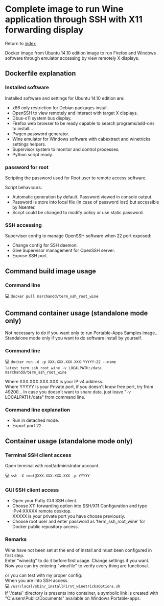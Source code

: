 Complete image to run Wine application through SSH with X11 forwarding display
==========================================================================

Return to [index](https://github.com/marchandd/term_ssh_root_wine/ "Index")

Docker image from Ubuntu 14.10 edition image to run Firefox and
Windows software through emulator accessing by view remotely X displays.

Dockerfile explanation
----------------------

### Installed software

Installed software and settings for Ubuntu 14.10 edition are:
- x86 only restriction for Debian packaqes install.
- OpenSSH to view remotely and interact with target X displays.
- Dbus-x11 system bus display.
- Firefox web browser to be ready capable to search programs/add-ons
  to install...
- Pwgen password generator.
- Wine emulator for Windows software
  with cabextract and winetricks settings helpers.
- Supervisor system to monitor and control processes.
- Python script ready.

### password for root

Scripting the password used for Root user to remote access software.

Script behaviours:
- Automatic generation by default. Password viewed in console output.
- Password is store into local file (in case of password lost) but accessible by Nsenter.
- Script could be changed to modify policy or use static password.

### SSH accessing

Supervisor config to manage OpenSSH software when 22 port exposed:  
- Change config for SSH daemon.
- Give Supervisor management for OpenSSH server.
- Expose SSH port.

Command build image usage
-------------------------

### Command line

:computer: `docker pull marchandd/term_ssh_root_wine`

Command container usage (standalone mode only)
----------------------------------------------

Not necessary to do if you want only to run Portable-Apps Samples image...         
Standalone mode only if you want to do software install by yourself.

### Command line

:computer: `docker run -d -p XXX.XXX.XXX.XXX:YYYYY:22 --name latest_term_ssh_root_wine -v LOCALPATH:/data  marchandd/term_ssh_root_wine`

Where XXX.XXX.XXX.XXX is your IP v4 address.  
Where YYYYY is your Private port, if you doesn't know free port, try from 49200...
In case you doesn't want to share data, just leave "-v LOCALPATH:/data" 
from command line.

### Command line explanation

- Run in detached mode.
- Export port 22.

Container usage (standalone mode only)
--------------------------------------

### Terminal SSH client access

Open terminal with root/administrator account.

:computer: `ssh -X root@XXX.XXX.XXX.XXX -p YYYYY`

### GUI SSH client access

- Open your Putty GUI SSH client.  
- Choose X11 forwarding option into SSH/X11 Configuration and type IPv4:XXXXX remote desktop.  
  XXXXX is your private port you have choose previously.  
- Choose root user and enter password as 'term_ssh_root_wine' for Docker public repository access.

### Remarks

Wine have not been set at the end of install and must been configured in 
first step.  
Enter "winecfg" to do it before first usage. Change settings if you want.  
Now you can try entering "winefile" to verify every thing are functional.

or you can test with my proper config:  
When you are into SSH access.  
:computer: `/usr/local/sbin/_installFirst_winetricksOptions.sh`  
If '/data/' directory is presents into container, a symbolic link is created with "C:\users\Public\Documents" available on Windows Portable-apps.
